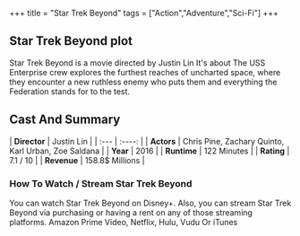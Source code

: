 +++
title = "Star Trek Beyond"
tags = ["Action","Adventure","Sci-Fi"]
+++
## Star Trek Beyond plot
Star Trek Beyond is a movie directed by Justin Lin It's about The USS Enterprise crew explores the furthest reaches of uncharted space, where they encounter a new ruthless enemy who puts them and everything the Federation stands for to the test.
## Cast And Summary
| **Director**      | Justin Lin |
    | :---        |    :----:   |
    |  **Actors** | Chris Pine, Zachary Quinto, Karl Urban, Zoe Saldana |
    | **Year**   | 2016    |
    |  **Runtime** | 122 Minutes |
    |  **Rating** | 7.1 / 10 | 
    |  **Revenue** | 158.8$ Millions |
### How To Watch / Stream Star Trek Beyond
You can watch Star Trek Beyond on Disney+.
Also, you can stream Star Trek Beyond via purchasing or having a rent on any of those streaming platforms.
Amazon Prime Video, Netflix, Hulu, Vudu Or iTunes
